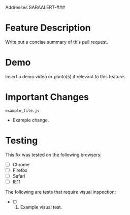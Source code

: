 Addresses SARAALERT-###

# Feature Description
Write out a concise summary of this pull request.

# Demo
Insert a demo video or photo(s) if relevant to this feature.

# Important Changes
`example_file.js`
- Example change. 

# Testing
This fix was tested on the following browsers:
* [ ] Chrome
* [ ] Firefox
* [ ] Safari
* [ ] IE11

The following are tests that require visual inspection:
- [ ] 1) Example visual test.
